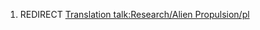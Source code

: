 1.  REDIRECT [Translation talk:Research/Alien
    Propulsion/pl](Translation_talk:Research/Alien_Propulsion/pl "wikilink")